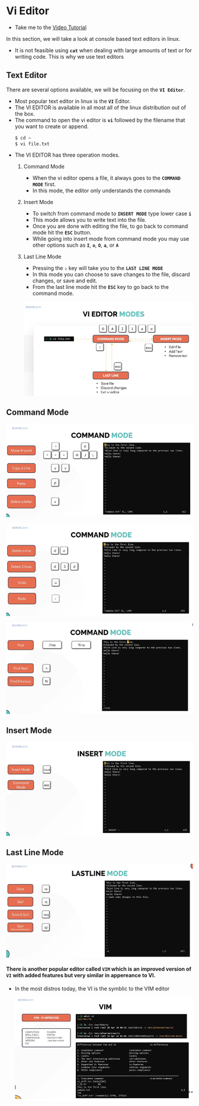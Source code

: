 # Vi Editor

- Take me to the [Video Tutorial](https://kodekloud.com/courses/873064/lectures/17080600)

In this section, we will take a look at console based text editors in linux.
- It is not feasible using **`cat`** when dealing with large amounts of text or for writing code. This is why we use text editors

## Text Editor

There are several options available, we will be focusing on the **`VI Editor`**.
- Most popular text editor in linux is the **`VI`** Editor.
- The VI EDITOR is available in all most all of the linux distribution out of the box. 
- The command to open the vi editor is **`vi`** followed by the filename that you want to create or append.
  ```
  $ cd ~
  $ vi file.txt
  ```
- The VI EDITOR has three operation modes.
  1. Command Mode
     - When the vi editor opens a file, it always goes to the **`COMMAND MODE`** first.
     - In this mode, the editor only understands the commands
  1. Insert Mode
     - To switch from command mode to **`INSERT MODE`** type lower case **`i`**
     - This mode allows you to write text into the file.
     - Once you are done with editing the file, to go back to command mode hit the **`ESC`** button.
     - While going into insert mode from command mode you may use other options such as **`I`**, **`o`**, **`O`**, **`a`**, or **`A`**
  1. Last Line Mode
     - Pressing the **`:`** key will take you to the **`LAST LINE MODE`** 
     - In this mode you can choose to save changes to the file, discard changes, or save and edit.
     - From the last line mode hit the **`ESC`** key to go back to the command mode.
     
     ![vi](../../images/vi.PNG)
     
 ## Command Mode
   
   ![command1](../../images/command1.PNG)
   
   ![command2](../../images/command2.PNG)
   
   ![command3](../../images/command3.PNG)
   
   
 ## Insert Mode

   ![insert](../../images/insert.PNG)
    
 ## Last Line Mode
 
   ![lastline](../../images/lastline.PNG)
    
 
 #### There is another popular editor called **`VIM`** which is an improved version of **`VI`** with added features but very similar in appereance to VI.
 
 - In the most distros today, the VI is the symblic to the VIM editor
   
   ![VIM](../../images/VIM.PNG)
   
